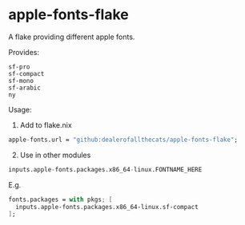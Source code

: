 # apple-fonts-flake
A flake providing different apple fonts.

Provides:
```
sf-pro
sf-compact
sf-mono
sf-arabic
ny
```

Usage:

1. Add to flake.nix
```nix
apple-fonts.url = "github:dealerofallthecats/apple-fonts-flake";
```

2. Use in other modules
```nix
inputs.apple-fonts.packages.x86_64-linux.FONTNAME_HERE
```

E.g.
```nix
fonts.packages = with pkgs; [
  inputs.apple-fonts.packages.x86_64-linux.sf-compact
];
```


